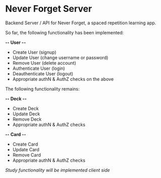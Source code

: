 # Never Forget Server

Backend Server / API for Never Forget, a spaced repetition learning app.

So far, the following functionality has been implemented:

**-- User --**
* Create User (signup)
* Update User (change username or password)
* Remove User (delete account)
* Authenticate User (login)
* Deauthenticate User (logout)
* Appropriate authN & AuthZ checks on the above

The following functionality remains:

**-- Deck --**
* Create Deck
* Update Deck
* Remove Deck
* Appropriate authN & AuthZ checks

**-- Card --**
* Create Card
* Update Card
* Remove Card
* Appropriate authN & AuthZ checks

*Study functionality will be implemented client side*